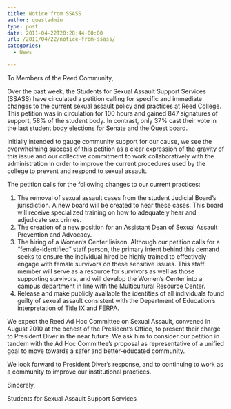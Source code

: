 ```yaml
---
title: Notice from SSASS
author: questadmin
type: post
date: 2011-04-22T20:28:44+00:00
url: /2011/04/22/notice-from-ssass/
categories:
  - News

---
```

To Members of the Reed Community,
  
Over the past week, the Students for Sexual Assault Support Services (SSASS) have circulated a petition calling for specific and immediate changes to the current sexual assault policy and practices at Reed College. This petition was in circulation for 100 hours and gained 847 signatures of support, 58% of the student body. In contrast, only 37% cast their vote in the last student body elections for Senate and the Quest board.

Initially intended to gauge community support for our cause, we see the overwhelming success of this petition as a clear expression of the gravity of this issue and our collective commitment to work collaboratively with the administration in order to improve the current procedures used by the college to prevent and respond to sexual assault.

The petition calls for the following changes to our current practices:

  1. The removal of sexual assault cases from the student Judicial Board’s jurisdiction. A new board will be created to hear these cases. This board will receive specialized training on how to adequately hear and adjudicate sex crimes.
  2. The creation of a new position for an Assistant Dean of Sexual Assault Prevention and Advocacy.
  3. The hiring of a Women’s Center liaison. Although our petition calls for a &#8220;female-identified&#8221; staff person, the primary intent behind this demand seeks to ensure the individual hired be highly trained to effectively engage with female survivors on these sensitive issues. This staff member will serve as a resource for survivors as well as those supporting survivors, and will develop the Women’s Center into a campus department in line with the Multicultural Resource Center.
  4. Release and make publicly available the identities of all individuals found guilty of sexual assault consistent with the Department of Education’s interpretation of Title IX and FERPA.

We expect the Reed Ad Hoc Committee on Sexual Assault, convened in August 2010 at the behest of the President’s Office, to present their charge to President Diver in the near future. We ask him to consider our petition in tandem with the Ad Hoc Committee’s proposal as representative of a unified goal to move towards a safer and better-educated community.

We look forward to President Diver’s response, and to continuing to work as a community to improve our institutional practices.

Sincerely,

Students for Sexual Assault Support Services